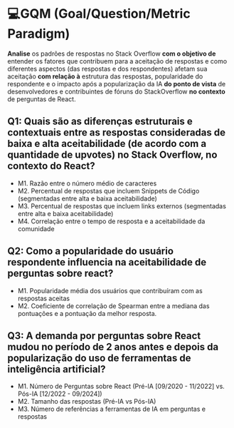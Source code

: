 # 💻GQM (Goal/Question/Metric Paradigm)


**Analise** os padrões de respostas no Stack Overflow
**com o objetivo de** entender os fatores que contribuem para a aceitação de respostas e como diferentes aspectos (das respostas e dos respondentes) afetam sua aceitação
**com relação à** estrutura das respostas, popularidade do respondente e o impacto após a popularização da IA
**do ponto de vista** de desenvolvedores e contribuintes de fóruns do StackOverflow 
**no contexto** de perguntas de React.

## Q1: Quais são as diferenças estruturais e contextuais entre as respostas consideradas de baixa e alta aceitabilidade (de acordo com a quantidade de upvotes) no Stack Overflow, no contexto do React?
* M1. Razão entre o número médio de caracteres
* M2. Percentual de respostas que incluem Snippets de Código (segmentadas entre alta e baixa aceitabilidade)
* M3. Percentual de respostas que incluem links externos (segmentadas entre alta e baixa aceitabilidade)
* M4. Correlação entre o tempo de resposta e a aceitabilidade da comunidade

## Q2: Como a popularidade do usuário respondente influencia na aceitabilidade de perguntas sobre react?
* M1. Popularidade média dos usuários que contribuíram com as respostas aceitas
* M2. Coeficiente de correlação de Spearman entre a mediana das pontuações e a pontuação da melhor resposta.

## Q3: A demanda por perguntas sobre React mudou no período de 2 anos antes e depois da popularização do uso de ferramentas de inteligência artificial?
* M1. Número de Perguntas sobre React (Pré-IA [09/2020 - 11/2022] vs. Pós-IA [12/2022 - 09/2024])
* M2. Tamanho das respostas (Pré-IA vs Pós-IA)
* M3. Número de referências a ferramentas de IA em perguntas e respostas